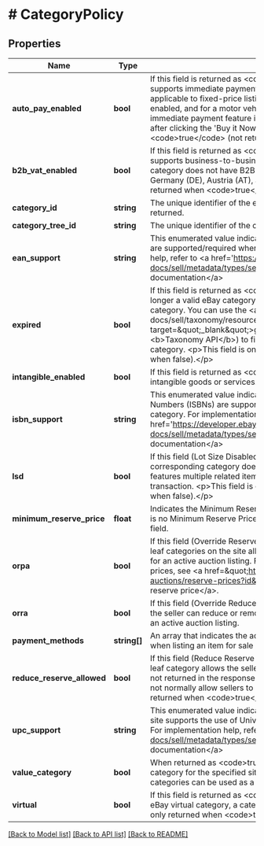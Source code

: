 # # CategoryPolicy

## Properties

Name | Type | Description | Notes
------------ | ------------- | ------------- | -------------
**auto_pay_enabled** | **bool** | If this field is returned as &lt;code&gt;true&lt;/code&gt;, the corresponding category supports immediate payment for listings. The immediate payment feature is applicable to fixed-price listings, to auction listings with the &#39;Buy It Now&#39; option enabled, and for a motor vehicle listing that requires an initial deposit. If the immediate payment feature is enabled for a listing, the buyer must pay immediately after clicking the &#39;Buy it Now&#39; button. &lt;p&gt;This field is only returned when &lt;code&gt;true&lt;/code&gt; (not returned when false).&lt;/p&gt; | [optional]
**b2b_vat_enabled** | **bool** | If this field is returned as &lt;code&gt;true&lt;/code&gt;, the corresponding category supports business-to-business (B2B) VAT listings. If this field is not present, the category does not have B2B VAT listings. This feature is applicable to the eBay Germany (DE), Austria (AT), and Switzerland (CH) sites only.&lt;p&gt;This field is only returned when &lt;code&gt;true&lt;/code&gt; (not returned when false).&lt;/p&gt; | [optional]
**category_id** | **string** | The unique identifier of the eBay leaf category for which metadata is being returned. | [optional]
**category_tree_id** | **string** | The unique identifier of the category tree. | [optional]
**ean_support** | **string** | This enumerated value indicates whether or not European Article Numbers (EANs) are supported/required when listing products in the category. For implementation help, refer to &lt;a href&#x3D;&#39;https://developer.ebay.com/api-docs/sell/metadata/types/sel:ProductIdentiferEnabledEnum&#39;&gt;eBay API documentation&lt;/a&gt; | [optional]
**expired** | **bool** | If this field is returned as &lt;code&gt;true&lt;/code&gt;, the corresponding category is no longer a valid eBay category on the site, and items may not be listed in this category. You can use the &lt;a href&#x3D;\&quot;/api-docs/sell/taxonomy/resources/category_tree/methods/getExpiredCategories\&quot; target&#x3D;\&quot;_blank\&quot;&gt;getExpiredCategories&lt;/a&gt; method (of the &lt;b&gt;Taxonomy API&lt;/b&gt;) to find the leaf category that replaced the expired category. &lt;p&gt;This field is only returned when &lt;code&gt;true&lt;/code&gt; (not returned when false).&lt;/p&gt; | [optional]
**intangible_enabled** | **bool** | If this field is returned as &lt;code&gt;true&lt;/code&gt;, the category supports the listing of intangible goods or services. | [optional]
**isbn_support** | **string** | This enumerated value indicates whether or not International Standard Book Numbers (ISBNs) are supported/required when listing products in the specified category. For implementation help, refer to &lt;a href&#x3D;&#39;https://developer.ebay.com/api-docs/sell/metadata/types/sel:ProductIdentiferEnabledEnum&#39;&gt;eBay API documentation&lt;/a&gt; | [optional]
**lsd** | **bool** | If this field (Lot Size Disabled) is returned as &lt;code&gt;true&lt;/code&gt;, the corresponding category does not support lot listings. A lot listing is a listing that features multiple related items that must be purchased by one buyer in one transaction. &lt;p&gt;This field is only returned when &lt;code&gt;true&lt;/code&gt; (not returned when false).&lt;/p&gt; | [optional]
**minimum_reserve_price** | **float** | Indicates the Minimum Reserve Price for an auction listing in this category. If there is no Minimum Reserve Price, a value of &lt;code&gt;0.0&lt;/code&gt; is returned in this field. | [optional]
**orpa** | **bool** | If this field (Override Reserve Price Allowed) is returned as &lt;code&gt;true&lt;/code&gt;, all leaf categories on the site allow the seller to completely remove the reserve price for an active auction listing. For information on removing or reducing reserve prices, see &lt;a href&#x3D;\&quot;https://www.ebay.com/help/selling/listings/selling-auctions/reserve-prices?id&#x3D;4143\&quot;  target&#x3D;\&quot;_blank\&quot;&gt;Setting a reserve price&lt;/a&gt;. | [optional]
**orra** | **bool** | If this field (Override Reduce Reserve Allowed) is returned as &lt;code&gt;true&lt;/code&gt;, the seller can reduce or remove a reserve price that had already been reduced for an active auction listing. | [optional]
**payment_methods** | **string[]** | An array that indicates the acceptable offline payment methods that can be used when listing an item for sale in the corresponding category. | [optional]
**reduce_reserve_allowed** | **bool** | If this field (Reduce Reserve Allowed) is &lt;code&gt;true&lt;/code&gt;, the corresponding leaf category allows the seller to reduce an item&#39;s reserve price. If false, this field is not returned in the response and the corresponding leaf category on the site do not normally allow sellers to reduce an item&#39;s reserve price.&lt;p&gt;This field is only returned when &lt;code&gt;true&lt;/code&gt; (not returned when false).&lt;/p&gt; | [optional]
**upc_support** | **string** | This enumerated value indicates whether or not the category on the specified eBay site supports the use of Universal Product Codes (UPCs) to help create a listing. For implementation help, refer to &lt;a href&#x3D;&#39;https://developer.ebay.com/api-docs/sell/metadata/types/sel:ProductIdentiferEnabledEnum&#39;&gt;eBay API documentation&lt;/a&gt; | [optional]
**value_category** | **bool** | When returned as &lt;code&gt;true&lt;/code&gt;, this boolean indicates that the leaf category for the specified site is designated by eBay as a value category. Value categories can be used as a secondary category for a listing at no extra charge. | [optional]
**virtual** | **bool** | If this field is returned as &lt;code&gt;true&lt;/code&gt;, the corresponding category is an eBay virtual category, a category in which items may not be listed.&lt;p&gt;This field is only returned when &lt;code&gt;true&lt;/code&gt; (not returned when false).&lt;/p&gt; | [optional]

[[Back to Model list]](../../README.md#models) [[Back to API list]](../../README.md#endpoints) [[Back to README]](../../README.md)
